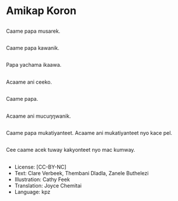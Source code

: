 # Amikap Koron

##
Caame papa musarek.

##
Caame papa kawanik.

##
Papa yachama ikaawa.

##
Acaame ani ceeko.

##
Caame papa.

##
Acaame ani
mucuŋŋwanik.

##
Caame papa
mukatiyanteet.
Acaame ani
mukatiyanteet nyo kace
pel.

##
Cee caame acek tuway
kakyonteet nyo mac
kumway.

##
* License: [CC-BY-NC]
* Text: Clare Verbeek, Thembani Dladla, Zanele Buthelezi
* Illustration: Cathy Feek
* Translation: Joyce Chemitai
* Language: kpz
